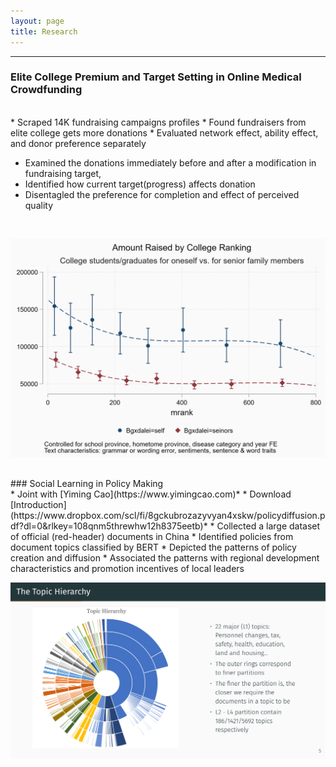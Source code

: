 ```yaml
---
layout: page
title: Research
---
```


___

### Elite College Premium and Target Setting in Online Medical Crowdfunding 
 
<br>
* Scraped 14K fundraising campaigns profiles 
* Found fundraisers from elite college gets more donations
* Evaluated network effect, ability effect, and donor preference separately

* Examined the donations immediately before and after a modification in fundraising target, 
* Identified how current target(progress) affects donation
* Disentagled the preference for completion and effect of perceived quality
<br> 

![Better University, Better Outcomes](/assets/byguanxi_wcontrol.png)

<br>
### Social Learning in Policy Making 

<br>
* Joint with [Yiming Cao](https://www.yimingcao.com)*  
* Download [Introduction](https://www.dropbox.com/scl/fi/8gckubrozazyvyan4xskw/policydiffusion.pdf?dl=0&rlkey=108qnm5threwhw12h8375eetb)*  
* Collected a large dataset of official (red-header) documents in China
* Identified policies from document topics classified by BERT
* Depicted the patterns of policy creation and diffusion
* Associated the patterns with regional development characteristics and promotion incentives of local leaders
<br> 

![Topic Hierarchy by BERT](/assets/the_topic_hierarchy.png)

<br>





